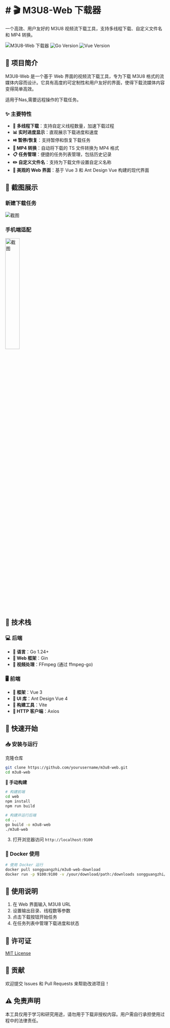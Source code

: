 # # 🎬 M3U8-Web 下载器

一个高效、用户友好的 M3U8 视频流下载工具，支持多线程下载、自定义文件名和 MP4 转换。

![M3U8-Web 下载器](https://img.shields.io/badge/M3U8--Web-下载器-brightgreen)
![Go Version](https://img.shields.io/badge/Go-1.24+-blue)
![Vue Version](https://img.shields.io/badge/Vue-3.4+-green)

## 📝 项目简介

M3U8-Web 是一个基于 Web 界面的视频流下载工具，专为下载 M3U8 格式的流媒体内容而设计。它具有高度的可定制性和用户友好的界面，使得下载流媒体内容变得简单高效。

适用于Nas,需要远程操作的下载任务。

### ✨ 主要特性

- **🚀 多线程下载**：支持自定义线程数量，加速下载过程
- **📊 实时进度显示**：直观展示下载进度和速度
- **⏯️ 暂停/恢复**：支持暂停和恢复下载任务
- **🎥 MP4 转换**：自动将下载的 TS 文件转换为 MP4 格式
- **📋 任务管理**：便捷的任务列表管理，包括历史记录
- **✏️ 自定义文件名**：支持为下载文件设置自定义名称
- **🎨 美观的 Web 界面**：基于 Vue 3 和 Ant Design Vue 构建的现代界面

## 📸 截图展示

### 新建下载任务

![截图](https://md-server.oss-cn-guangzhou.aliyuncs.com/images/1747722378057.png)

### 手机端适配

<img src="https://md-server.oss-cn-guangzhou.aliyuncs.com/images/7bc2d7fad00c55653e8b1b7cb14bc79b.jpg" alt="截图" width="30%" />

## 🔧 技术栈

### 💻 后端

- **🔹 语言**：Go 1.24+
- **🔹 Web 框架**：Gin
- **🔹 视频处理**：FFmpeg (通过 ffmpeg-go)

### 🖥️ 前端

- **🔸 框架**：Vue 3
- **🔸 UI 库**：Ant Design Vue 4
- **🔸 构建工具**：Vite
- **🔸 HTTP 客户端**：Axios

## 🚀 快速开始

### 📥 安装与运行

克隆仓库

```sh
git clone https://github.com/yourusername/m3u8-web.git
cd m3u8-web
```

**🔨 手动构建**

```sh
# 构建前端
cd web
npm install
npm run build

# 构建并运行后端
cd ..
go build -o m3u8-web
./m3u8-web
```

3. 打开浏览器访问 `http://localhost:9100`

### 🐳 Docker 使用

```sh
# 使用 Docker 运行
docker pull songguangzhi/m3u8-web-download
docker run -p 9100:9100 -v /your/download/path:/downloads songguangzhi/m3u8-web-download
```

## 📖 使用说明

1. 在 Web 界面输入 M3U8 URL
2. 设置输出目录、线程数等参数
3. 点击下载按钮开始任务
4. 在任务列表中管理下载进度和状态

## 📄 许可证

[MIT License](./LICENSE)

## 🤝 贡献

欢迎提交 Issues 和 Pull Requests 来帮助改进项目！

## ⚠️ 免责声明

本工具仅用于学习和研究用途，请勿用于下载非授权内容。用户需自行承担使用过程中的法律责任。
